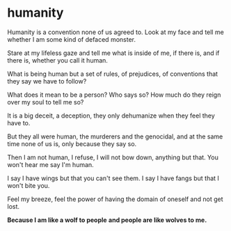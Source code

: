 # humanity

Humanity is a convention
none of us agreed to.
Look at my face and tell me
whether I am some kind of defaced monster.

Stare at my lifeless gaze and tell me
what is inside of me,
if there is,
and if there is, whether you call it human.

What is being human but
a set of rules,
of prejudices, of conventions
that they say we have to follow?

What does it mean to be a person?
Who says so?
How much do they reign over my soul
to tell me so?

It is a big deceit,
a deception,
they only dehumanize
when they feel they have to.

But they all were human,
the murderers and the genocidal,
and at the same time none of us is,
only because they say so.

Then I am not human,
I refuse, I will not bow down,
anything but that.
You won't hear me say I'm human.

I say I have wings
but that you can't see them.
I say I have fangs
but that I won't bite you.

Feel my breeze,
feel the power
of having the domain of oneself
and not get lost.

**Because I am like a wolf to people**
**and people are like wolves to me.**